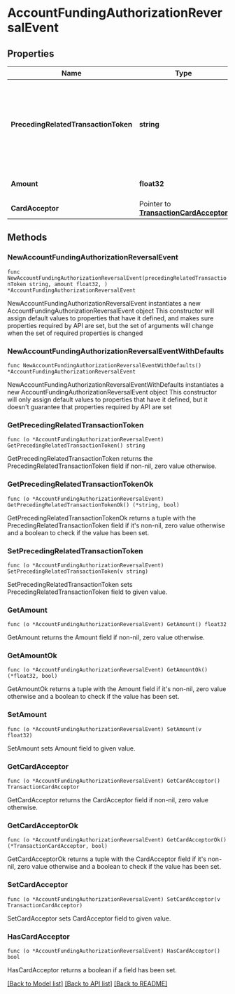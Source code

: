 # AccountFundingAuthorizationReversalEvent

## Properties

Name | Type | Description | Notes
------------ | ------------- | ------------- | -------------
**PrecedingRelatedTransactionToken** | **string** | Unique identifier of the card. Useful when a single account holder has multiple cards. | 
**Amount** | **float32** | Amount of the transaction. | 
**CardAcceptor** | Pointer to [**TransactionCardAcceptor**](TransactionCardAcceptor.md) |  | [optional] 

## Methods

### NewAccountFundingAuthorizationReversalEvent

`func NewAccountFundingAuthorizationReversalEvent(precedingRelatedTransactionToken string, amount float32, ) *AccountFundingAuthorizationReversalEvent`

NewAccountFundingAuthorizationReversalEvent instantiates a new AccountFundingAuthorizationReversalEvent object
This constructor will assign default values to properties that have it defined,
and makes sure properties required by API are set, but the set of arguments
will change when the set of required properties is changed

### NewAccountFundingAuthorizationReversalEventWithDefaults

`func NewAccountFundingAuthorizationReversalEventWithDefaults() *AccountFundingAuthorizationReversalEvent`

NewAccountFundingAuthorizationReversalEventWithDefaults instantiates a new AccountFundingAuthorizationReversalEvent object
This constructor will only assign default values to properties that have it defined,
but it doesn't guarantee that properties required by API are set

### GetPrecedingRelatedTransactionToken

`func (o *AccountFundingAuthorizationReversalEvent) GetPrecedingRelatedTransactionToken() string`

GetPrecedingRelatedTransactionToken returns the PrecedingRelatedTransactionToken field if non-nil, zero value otherwise.

### GetPrecedingRelatedTransactionTokenOk

`func (o *AccountFundingAuthorizationReversalEvent) GetPrecedingRelatedTransactionTokenOk() (*string, bool)`

GetPrecedingRelatedTransactionTokenOk returns a tuple with the PrecedingRelatedTransactionToken field if it's non-nil, zero value otherwise
and a boolean to check if the value has been set.

### SetPrecedingRelatedTransactionToken

`func (o *AccountFundingAuthorizationReversalEvent) SetPrecedingRelatedTransactionToken(v string)`

SetPrecedingRelatedTransactionToken sets PrecedingRelatedTransactionToken field to given value.


### GetAmount

`func (o *AccountFundingAuthorizationReversalEvent) GetAmount() float32`

GetAmount returns the Amount field if non-nil, zero value otherwise.

### GetAmountOk

`func (o *AccountFundingAuthorizationReversalEvent) GetAmountOk() (*float32, bool)`

GetAmountOk returns a tuple with the Amount field if it's non-nil, zero value otherwise
and a boolean to check if the value has been set.

### SetAmount

`func (o *AccountFundingAuthorizationReversalEvent) SetAmount(v float32)`

SetAmount sets Amount field to given value.


### GetCardAcceptor

`func (o *AccountFundingAuthorizationReversalEvent) GetCardAcceptor() TransactionCardAcceptor`

GetCardAcceptor returns the CardAcceptor field if non-nil, zero value otherwise.

### GetCardAcceptorOk

`func (o *AccountFundingAuthorizationReversalEvent) GetCardAcceptorOk() (*TransactionCardAcceptor, bool)`

GetCardAcceptorOk returns a tuple with the CardAcceptor field if it's non-nil, zero value otherwise
and a boolean to check if the value has been set.

### SetCardAcceptor

`func (o *AccountFundingAuthorizationReversalEvent) SetCardAcceptor(v TransactionCardAcceptor)`

SetCardAcceptor sets CardAcceptor field to given value.

### HasCardAcceptor

`func (o *AccountFundingAuthorizationReversalEvent) HasCardAcceptor() bool`

HasCardAcceptor returns a boolean if a field has been set.


[[Back to Model list]](../README.md#documentation-for-models) [[Back to API list]](../README.md#documentation-for-api-endpoints) [[Back to README]](../README.md)


